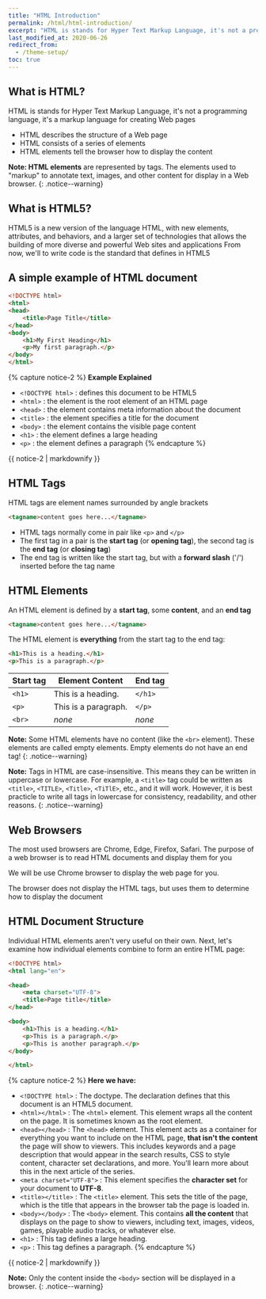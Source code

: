 ```yaml
---
title: "HTML Introduction"
permalink: /html/html-introduction/
excerpt: "HTML is stands for Hyper Text Markup Language, it's not a programming language, it's a markup language for creating Web pages..."
last_modified_at: 2020-06-26
redirect_from:
  - /theme-setup/
toc: true
---
```




## What is HTML?

HTML is stands for Hyper Text Markup Language, it's not a programming language, it's a markup language for creating Web pages
- HTML describes the structure of a Web page
- HTML consists of a series of elements
- HTML elements tell the browser how to display the content

**Note: HTML elements** are represented by tags. The elements used to "markup" to annotate text, images, and other content for display in a Web browser.
{: .notice--warning}

## What is HTML5?

HTML5 is a new version of the language HTML, with new elements, attributes, and behaviors, and a larger set of technologies that allows the building of more diverse and powerful Web sites and applications
From now, we'll to write code is the standard that defines in HTML5

## A simple example of HTML document

```html
<!DOCTYPE html>
<html>
<head>
	<title>Page Title</title>
</head>
<body>
	<h1>My First Heading</h1>
	<p>My first paragraph.</p>
</body>
</html>
```

{% capture notice-2 %}
**Example Explained**
* `<!DOCTYPE html>` : defines this document to be HTML5
* `<html>` : the element is the root element of an HTML page
* `<head>` : the element contains meta information about the document
* `<title>` : the element specifies a title for the document
* `<body>` : the element contains the visible page content
* `<h1>` : the element defines a large heading
* `<p>` : the element defines a paragraph
{% endcapture %}

<div class="notice">
	{{ notice-2 | markdownify }}
</div>

## HTML Tags

HTML tags are element names surrounded by angle brackets
```html
<tagname>content goes here...</tagname>
```

- HTML tags normally come in pair like `<p>` and `</p>`
- The first tag in a pair is the **start tag** (or **opening tag**), the second tag is the **end tag** (or **closing tag**)
- The end tag is written like the start tag, but with a **forward slash** ('/') inserted before the tag name

## HTML Elements

An HTML element is defined by a **start tag**, some **content**, and an **end tag**
```html
<tagname>content goes here...</tagname>
```

The HTML element is **everything** from the start tag to the end tag:
```html
<h1>This is a heading.</h1>
<p>This is a paragraph.</p>
```

| Start tag | Element Content      | End tag |
| --------         | ------------- | ------- |
| `<h1>`    | This is a heading.   | `</h1>` |
| `<p>`     | This is a paragraph. | `</p>`  |
| `<br>`    | *none*               | *none*  |

**Note:** Some HTML elements have no content (like the `<br>` element). These elements are called empty elements. Empty elements do not have an end tag!
{: .notice--warning}

**Note:** Tags in HTML are case-insensitive. This means they can be written in uppercase or lowercase.
For example, a `<title>` tag could be written as `<title>`, `<TITLE>`, `<Title>`, `<TiTlE>`, etc., 
and it will work. However, it is best practicle to write all tags in lowercase for consistency, readability, and other reasons.
{: .notice--warning}

## Web Browsers

The most used browsers are Chrome, Edge, Firefox, Safari. The purpose of a web browser is to read HTML documents and display them for you

We will be use Chrome browser to display the web page for you.

The browser does not display the HTML tags, but uses them to determine how to display the document

## HTML Document Structure

Individual HTML elements aren't very useful on their own. Next, let's examine how individual elements 
combine to form an entire HTML page:

```html
<!DOCTYPE html>
<html lang="en">

<head>
	<meta charset="UTF-8">
	<title>Page title</title>
</head>

<body>
	<h1>This is a heading.</h1>
	<p>This is a paragraph.</p>
	<p>This is another paragraph.</p>
</body>

</html>
```

{% capture notice-2 %}
**Here we have:**
* `<!DOCTYPE html>` : The doctype. The declaration defines that this document is an HTML5 document.
* `<html></html>` : The `<html>` element. This element wraps all the content on the page. It is sometimes known 
	as the root element.
* `<head></head>` : The `<head>` element. This element acts as a container for everything you want to include on the HTML page, **that isn't the content** the page will show to viewers. This includes keywords and a page description that would appear in the search results, CSS to style content, character set declarations, and more. You'll learn more about this in the next article of the series.
* `<meta charset="UTF-8">` : This element specifies the **character set** for your document to **UTF-8**.
* `<title></title>` : The `<title>` element. This sets the title of the page, which is the title that appears 
	in the browser tab the page is loaded in.
* `<body></body>` : The `<body>` element. This contains **all the content** that displays on the page to show 
	to viewers, including text, images, videos, games, playable audio tracks, or whatever else.
* `<h1>` : This tag defines a large heading.
* `<p>` : This tag defines a paragraph.
{% endcapture %}

<div class="notice">
	{{ notice-2 | markdownify }}
</div>

**Note:** Only the content inside the `<body>` section will be displayed in a browser.
{: .notice--warning}